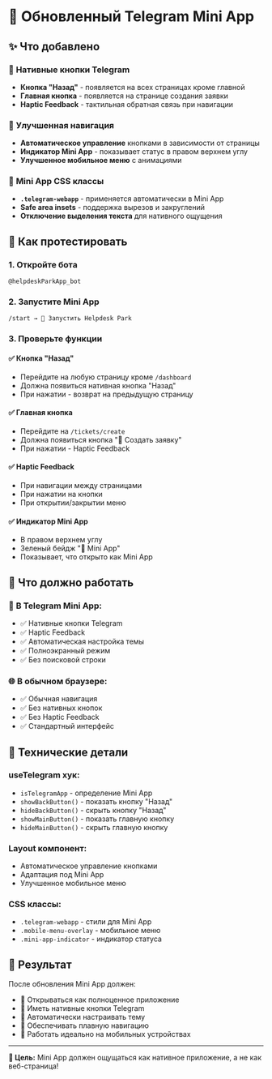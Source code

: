 # 🔗 Обновленный Telegram Mini App

## ✨ Что добавлено

### 🎯 **Нативные кнопки Telegram**
- **Кнопка "Назад"** - появляется на всех страницах кроме главной
- **Главная кнопка** - появляется на странице создания заявки
- **Haptic Feedback** - тактильная обратная связь при навигации

### 📱 **Улучшенная навигация**
- **Автоматическое управление** кнопками в зависимости от страницы
- **Индикатор Mini App** - показывает статус в правом верхнем углу
- **Улучшенное мобильное меню** с анимациями

### 🎨 **Mini App CSS классы**
- **`.telegram-webapp`** - применяется автоматически в Mini App
- **Safe area insets** - поддержка вырезов и закруглений
- **Отключение выделения текста** для нативного ощущения

## 🚀 Как протестировать

### 1. **Откройте бота**
```
@helpdeskParkApp_bot
```

### 2. **Запустите Mini App**
```
/start → 🚀 Запустить Helpdesk Park
```

### 3. **Проверьте функции**

#### ✅ **Кнопка "Назад"**
- Перейдите на любую страницу кроме `/dashboard`
- Должна появиться нативная кнопка "Назад"
- При нажатии - возврат на предыдущую страницу

#### ✅ **Главная кнопка**
- Перейдите на `/tickets/create`
- Должна появиться кнопка "📝 Создать заявку"
- При нажатии - Haptic Feedback

#### ✅ **Haptic Feedback**
- При навигации между страницами
- При нажатии на кнопки
- При открытии/закрытии меню

#### ✅ **Индикатор Mini App**
- В правом верхнем углу
- Зеленый бейдж "📱 Mini App"
- Показывает, что открыто как Mini App

## 🎯 Что должно работать

### 📱 **В Telegram Mini App:**
- ✅ Нативные кнопки Telegram
- ✅ Haptic Feedback
- ✅ Автоматическая настройка темы
- ✅ Полноэкранный режим
- ✅ Без поисковой строки

### 🌐 **В обычном браузере:**
- ✅ Обычная навигация
- ✅ Без нативных кнопок
- ✅ Без Haptic Feedback
- ✅ Стандартный интерфейс

## 🔧 Технические детали

### **useTelegram хук:**
- `isTelegramApp` - определение Mini App
- `showBackButton()` - показать кнопку "Назад"
- `hideBackButton()` - скрыть кнопку "Назад"
- `showMainButton()` - показать главную кнопку
- `hideMainButton()` - скрыть главную кнопку

### **Layout компонент:**
- Автоматическое управление кнопками
- Адаптация под Mini App
- Улучшенное мобильное меню

### **CSS классы:**
- `.telegram-webapp` - стили для Mini App
- `.mobile-menu-overlay` - мобильное меню
- `.mini-app-indicator` - индикатор статуса

## 🎉 Результат

После обновления Mini App должен:
- 🚀 Открываться как полноценное приложение
- 📱 Иметь нативные кнопки Telegram
- 🎨 Автоматически настраивать тему
- 💫 Обеспечивать плавную навигацию
- 🎯 Работать идеально на мобильных устройствах

---

**🎯 Цель:** Mini App должен ощущаться как нативное приложение, а не как веб-страница!
